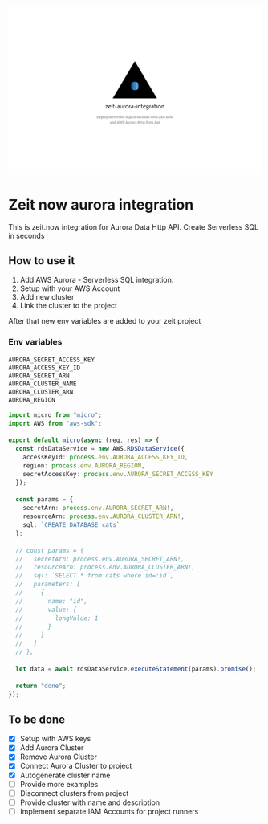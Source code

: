 ![](./gfx/zeit-aurora-feature-integration.jpg)

# Zeit now aurora integration

This is zeit.now integration for Aurora Data Http API. Create Serverless SQL in seconds

## How to use it

1. Add AWS Aurora - Serverless SQL integration. 
2. Setup with your AWS Account
3. Add new cluster
4. Link the cluster to the project

After that new env variables are added to your zeit project

### Env variables

```
AURORA_SECRET_ACCESS_KEY
AURORA_ACCESS_KEY_ID
AURORA_SECRET_ARN
AURORA_CLUSTER_NAME
AURORA_CLUSTER_ARN
AURORA_REGION
```

```ts
import micro from "micro";
import AWS from "aws-sdk";

export default micro(async (req, res) => {
  const rdsDataService = new AWS.RDSDataService({
    accessKeyId: process.env.AURORA_ACCESS_KEY_ID,
    region: process.env.AURORA_REGION,
    secretAccessKey: process.env.AURORA_SECRET_ACCESS_KEY
  });

  const params = {
    secretArn: process.env.AURORA_SECRET_ARN!,
    resourceArn: process.env.AURORA_CLUSTER_ARN!,
    sql: `CREATE DATABASE cats`
  };

  // const params = {
  //   secretArn: process.env.AURORA_SECRET_ARN!,
  //   resourceArn: process.env.AURORA_CLUSTER_ARN!,
  //   sql: `SELECT * from cats where id=:id`,
  //   parameters: [
  //     {
  //       name: "id",
  //       value: {
  //         longValue: 1
  //       }
  //     }
  //   ]
  // };

  let data = await rdsDataService.executeStatement(params).promise();

  return "done";
});

```

## To be done

- [x] Setup with AWS keys
- [x] Add Aurora Cluster
- [x] Remove Aurora Cluster
- [x] Connect Aurora Cluster to project
- [x] Autogenerate cluster name
- [ ] Provide more examples
- [ ] Disconnect clusters from project
- [ ] Provide cluster with name and description
- [ ] Implement separate IAM Accounts for project runners